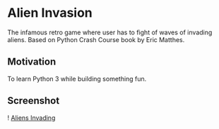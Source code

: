 # Alien Invasion

The infamous retro game where user has to fight of waves of invading aliens. Based on Python Crash Course book by Eric Matthes.

## Motivation

To learn Python 3 while building something fun.

## Screenshot

! [Aliens Invading](images/screenshot.png)